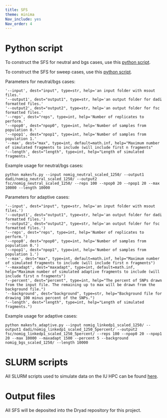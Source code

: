 ```yaml
---
title: SFS
theme: minima
Nav_include: yes
Nav_order: 4
---
```


# Python script

To construct the SFS for neutral and bgs cases, use this [python script](https://github.com/meganlsmith/selectionandmigration/blob/main/scripts/python/makesfs.py).

To construct the SFS for sweep cases, use this [python script](https://github.com/meganlsmith/selectionandmigration/blob/main/scripts/python/makesfs_adaptive.py).

Parameters for neutral/bgs cases:
```
'--input', dest="input", type=str, help='an input folder with msout files.'
'--output1', dest="output1", type=str, help='an output folder for dadi formatted files.'
'--output2', dest="output2", type=str, help='an output folder for fsc formatted files.'
'--reps', dest="reps", type=int, help='Number of replicates to perform.'
'--npop0', dest="npop0", type=int, help='Number of samples from population 0.'
'--npop1', dest="npop1", type=int, help='Number of samples from population 1.'
'--max', dest="max", type=int, default=math.inf, help="Maximum number of simulated fragments to include (will include first n fragments"
'--length', dest="length", type=int, help="Length of simulated fragments."
```
Example usage for neutral/bgs cases:  
```
python makesfs.py --input nomig_neutral_scaled_1250/ --output1 dadi/nomig_neutral_scaled_1250/ --output2 fsc/nomig_neutral_scaled_1250/ --reps 100 --npop0 20 --npop1 20 --max 10000 --length 10000
```

Parameters for adaptive cases:
```
'--input', dest="input", type=str, help='an input folder with msout files.')
'--output1', dest="output1", type=str, help='an output folder for dadi formatted files.')
'--output2', dest="output2", type=str, help='an output folder for fsc formatted files.')
'--reps', dest="reps", type=int, help='Number of replicates to perform.')
'--npop0', dest="npop0", type=int, help='Number of samples from population 0.')
'--npop1', dest="npop1", type=int, help='Number of samples from population 1.')
'--max', dest="max", type=int, default=math.inf, help="Maximum number of simulated fragments to include (will include first n fragments")
'--maxadapt', dest="maxadapt", type=int, default=math.inf, help="Maximum number of simulated adaptive fragments to include (will include first n fragments")
'--percent', dest="percent", type=int, help="The percent of SNPs drawn from the input file. The remaining up to max will be drawn from the background file.")
'--background', dest="background", type=str, help="Background file for drawing 100 minus percent of the SNPs.")
'--length', dest="length", type=int, help="Length of simulated fragments.")

```
Example usage for adaptive cases:  
```
python makesfs_adaptive.py --input nomig_linkedp1_scaled_1250/ --output1 dadi/nomig_linkedp1_scaled_1250_5percent/ --output2 fsc/nomig_linkedp1_scaled_1250_5percent/ --reps 100 --npop0 20 --npop1 20 --max 10000 --maxadapt 1500 --percent 5 --background nomig_bgs_scaled_1250/ --length 10000
```

# SLURM scripts

All SLURM scripts used to simulate data on the IU HPC can be found [here](https://github.com/meganlsmith/selectionandmigration/blob/main/scripts/slurm/sfs).

# Output files

All SFS will be deposited into the Dryad repository for this project.
 